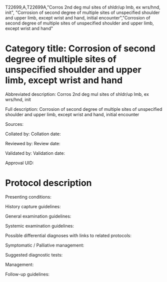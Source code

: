 T22699,A,T22699A,"Corros 2nd deg mul sites of shldr/up lmb, ex wrs/hnd, init", "Corrosion of second degree of multiple sites of unspecified shoulder and upper limb, except wrist and hand, initial encounter","Corrosion of second degree of multiple sites of unspecified shoulder and upper limb, except wrist and hand"
# Category title: Corrosion of second degree of multiple sites of unspecified shoulder and upper limb, except wrist and hand

Abbreviated description: Corros 2nd deg mul sites of shldr/up lmb, ex wrs/hnd, init

Full description: Corrosion of second degree of multiple sites of unspecified shoulder and upper limb, except wrist and hand, initial encounter

Sources:

Collated by:
Collation date:

Reviewed by:
Review date:

Validated by:
Validation date:

Approval UID:

# Protocol description

Presenting conditions:

History capture guidelines:

General examination guidelines:

Systemic examination guidelines:

Possible differential diagnoses with links to related protocols:

Symptomatic / Palliative management:

Suggested diagnostic tests:

Management:

Follow-up guidelines:
